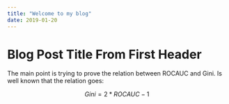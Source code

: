 ```yaml
---
title: "Welcome to my blog"
date: 2019-01-20
---
```



# Blog Post Title From First Header

The main point is trying to prove the relation between ROCAUC and Gini. Is well known that the relation goes:

$$
Gini = 2*ROCAUC - 1
$$
